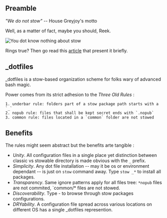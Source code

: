 Preamble
--------

*"We do not stow"* -- House Greyjoy's motto

Well, as a matter of fact, maybe you should, Reek.

![You dot know nothing about stow](https://dl.dropboxusercontent.com/u/1026715/ygritte-meme.png)

Rings true? Then go read this [article](http://brandon.invergo.net/news/2012-05-26-using-gnu-stow-to-manage-your-dotfiles.html) that present it briefly.

_dotfiles
---------

_dotfiles is a stow-based organization scheme for folks wary of advanced 
bash magic.

Power comes from its strict adhesion to the *Three Old Rules* :

    1. underbar rule: folders part of a stow package path starts with a `_`
    2. nopub rule: files that shall be kept secret ends with `.nopub`
    3. common rule: files located in a `common` folder are not stowed 

Benefits
--------

The rules might seem abstract but the benefits arte tangible :

- *Unity*. All configuration files in a single place yet distinction between 
  classic vs stowable directory is made obvious with the `_` prefix.
- *Simplicity*. Any dot file installation -- may it be os or environment 
  dependant -- is just on `stow` command away. Type `stow _*` to install all 
  packages.
- *Transparency*. Same ignore patterns apply for all files tree: `*nopub` files 
  are not commited, `common/* files are not stowed.
- *Discoverability*. Type -<TAB> to browse through stow packages 
  configurations.  
- *DRYability*. A configuration file spread across various locations on 
  different OS has a single _dotfiles represention.

